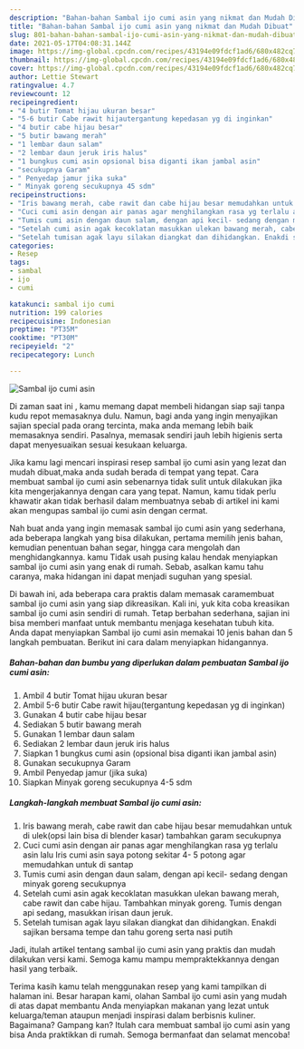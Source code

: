 ```yaml
---
description: "Bahan-bahan Sambal ijo cumi asin yang nikmat dan Mudah Dibuat"
title: "Bahan-bahan Sambal ijo cumi asin yang nikmat dan Mudah Dibuat"
slug: 801-bahan-bahan-sambal-ijo-cumi-asin-yang-nikmat-dan-mudah-dibuat
date: 2021-05-17T04:08:31.144Z
image: https://img-global.cpcdn.com/recipes/43194e09fdcf1ad6/680x482cq70/sambal-ijo-cumi-asin-foto-resep-utama.jpg
thumbnail: https://img-global.cpcdn.com/recipes/43194e09fdcf1ad6/680x482cq70/sambal-ijo-cumi-asin-foto-resep-utama.jpg
cover: https://img-global.cpcdn.com/recipes/43194e09fdcf1ad6/680x482cq70/sambal-ijo-cumi-asin-foto-resep-utama.jpg
author: Lettie Stewart
ratingvalue: 4.7
reviewcount: 12
recipeingredient:
- "4 butir Tomat hijau ukuran besar"
- "5-6 butir Cabe rawit hijautergantung kepedasan yg di inginkan"
- "4 butir cabe hijau besar"
- "5 butir bawang merah"
- "1 lembar daun salam"
- "2 lembar daun jeruk iris halus"
- "1 bungkus cumi asin opsional bisa diganti ikan jambal asin"
- "secukupnya Garam"
- " Penyedap jamur jika suka"
- " Minyak goreng secukupnya 45 sdm"
recipeinstructions:
- "Iris bawang merah, cabe rawit dan cabe hijau besar memudahkan untuk di ulek(opsi lain bisa di blender kasar) tambahkan garam secukupnya"
- "Cuci cumi asin dengan air panas agar menghilangkan rasa yg terlalu asin lalu Iris cumi asin saya potong sekitar 4- 5 potong agar memudahkan untuk di santap"
- "Tumis cumi asin dengan daun salam, dengan api kecil- sedang dengan minyak goreng secukupnya"
- "Setelah cumi asin agak kecoklatan masukkan ulekan bawang merah, cabe rawit dan cabe hijau. Tambahkan minyak goreng. Tumis dengan api sedang, masukkan irisan daun jeruk."
- "Setelah tumisan agak layu silakan diangkat dan dihidangkan. Enakdi sajikan bersama tempe dan tahu goreng serta nasi putih"
categories:
- Resep
tags:
- sambal
- ijo
- cumi

katakunci: sambal ijo cumi 
nutrition: 199 calories
recipecuisine: Indonesian
preptime: "PT35M"
cooktime: "PT30M"
recipeyield: "2"
recipecategory: Lunch

---
```



![Sambal ijo cumi asin](https://img-global.cpcdn.com/recipes/43194e09fdcf1ad6/680x482cq70/sambal-ijo-cumi-asin-foto-resep-utama.jpg)

Di zaman  saat ini , kamu memang dapat membeli hidangan siap saji tanpa kudu repot memasaknya dulu. Namun, bagi anda yang ingin menyajikan sajian special pada orang tercinta, maka anda memang lebih baik memasaknya sendiri. Pasalnya, memasak sendiri jauh lebih higienis serta dapat menyesuaikan sesuai kesukaan keluarga.

Jika kamu lagi mencari inspirasi resep sambal ijo cumi asin yang lezat dan mudah dibuat,maka anda sudah berada di tempat yang tepat. Cara membuat sambal ijo cumi asin  sebenarnya tidak sulit untuk dilakukan jika kita mengerjakannya dengan cara yang tepat. Namun, kamu tidak perlu khawatir akan tidak berhasil dalam membuatnya 
sebab di artikel ini kami akan mengupas sambal ijo cumi asin dengan cermat.  



Nah buat anda yang ingin memasak sambal ijo cumi asin yang sederhana, ada beberapa langkah yang bisa dilakukan, pertama memilih jenis bahan, kemudian penentuan bahan segar, hingga cara mengolah dan menghidangkannya. kamu Tidak usah pusing kalau hendak menyiapkan sambal ijo cumi asin yang enak di rumah. Sebab, asalkan kamu  tahu caranya, maka hidangan ini dapat menjadi suguhan yang spesial.

Di bawah ini, ada beberapa cara praktis  dalam memasak caramembuat sambal ijo cumi asin yang siap dikreasikan. Kali ini, yuk kita coba kreasikan sambal ijo cumi asin sendiri di rumah. Tetap berbahan sederhana, sajian ini bisa memberi manfaat untuk membantu menjaga kesehatan tubuh kita. Anda dapat menyiapkan Sambal ijo cumi asin memakai 10 jenis bahan dan 5 langkah pembuatan. Berikut ini cara dalam menyiapkan hidangannya.

<!--inarticleads1-->

##### Bahan-bahan dan bumbu yang diperlukan dalam pembuatan Sambal ijo cumi asin:

1. Ambil 4 butir Tomat hijau ukuran besar
1. Ambil 5-6 butir Cabe rawit hijau(tergantung kepedasan yg di inginkan)
1. Gunakan 4 butir cabe hijau besar
1. Sediakan 5 butir bawang merah
1. Gunakan 1 lembar daun salam
1. Sediakan 2 lembar daun jeruk iris halus
1. Siapkan 1 bungkus cumi asin (opsional bisa diganti ikan jambal asin)
1. Gunakan secukupnya Garam
1. Ambil  Penyedap jamur (jika suka)
1. Siapkan  Minyak goreng secukupnya 4-5 sdm




<!--inarticleads2-->

##### Langkah-langkah membuat Sambal ijo cumi asin:

1. Iris bawang merah, cabe rawit dan cabe hijau besar memudahkan untuk di ulek(opsi lain bisa di blender kasar) tambahkan garam secukupnya
1. Cuci cumi asin dengan air panas agar menghilangkan rasa yg terlalu asin lalu Iris cumi asin saya potong sekitar 4- 5 potong agar memudahkan untuk di santap
1. Tumis cumi asin dengan daun salam, dengan api kecil- sedang dengan minyak goreng secukupnya
1. Setelah cumi asin agak kecoklatan masukkan ulekan bawang merah, cabe rawit dan cabe hijau. Tambahkan minyak goreng. Tumis dengan api sedang, masukkan irisan daun jeruk.
1. Setelah tumisan agak layu silakan diangkat dan dihidangkan. Enakdi sajikan bersama tempe dan tahu goreng serta nasi putih




Jadi, itulah artikel tentang  sambal ijo cumi asin  yang praktis dan mudah dilakukan versi kami. Semoga kamu mampu mempraktekkannya dengan hasil yang terbaik. 

Terima kasih kamu telah menggunakan resep yang kami tampilkan di halaman ini. Besar harapan kami, olahan  Sambal ijo cumi asin yang mudah di atas dapat membantu Anda menyiapkan makanan yang lezat untuk keluarga/teman ataupun menjadi inspirasi dalam berbisnis kuliner. Bagaimana? Gampang kan? Itulah cara membuat sambal ijo cumi asin yang bisa Anda praktikkan di rumah. Semoga bermanfaat dan selamat mencoba!

